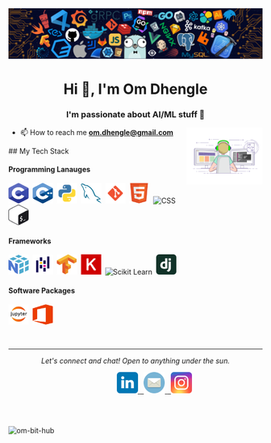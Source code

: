 

<!--
### Hi there 👋
**OM-bit-hub/OM-bit-hub** is a ✨ _special_ ✨ repository because its `README.md` (this file) appears on your GitHub profile.

Here are some ideas to get you started:

- 🔭 I’m currently working on ...
- 🌱 I’m currently learning ...
- 👯 I’m looking to collaborate on ...
- 🤔 I’m looking for help with ...
- 💬 Ask me about ...
- 📫 How to reach me: ...
- 😄 Pronouns: ...
- ⚡ Fun fact: ...
-->
<img src="header.png">
<h1 align="center">Hi 👋, I'm Om Dhengle</h1>
<h3 align="center">I'm passionate about AI/ML stuff 🤖</h3>
 <img src="coding-freak.gif" width="30%" align="right">


- 📫 How to reach me **om.dhengle@gmail.com**


<p align="left">
</p>
<!--My Skill Section-->
## My Tech Stack
<p align="left">
	<h4> Programming Lanauges</h4><p>
	<img src="https://github.com/abhinav-bohra/abhinav-bohra/blob/main/icons/c.svg" alt="C" width="40" height="40" />&nbsp;
	<img src="https://github.com/abhinav-bohra/abhinav-bohra/blob/main/icons/cpp.svg" alt="C++" width="40" height="40" />&nbsp;
	<img src="https://github.com/PKief/vscode-material-icon-theme/blob/main/icons/python.svg" alt="python" width="40" height="40" />&nbsp;
<!-- 	<img src="https://github.com/PKief/vscode-material-icon-theme/blob/main/icons/java.svg" alt="java" width="40" height="40" />&nbsp; -->
<!-- 	<img src="https://github.com/PKief/vscode-material-icon-theme/blob/main/icons/javascript.svg" alt="javascript" width="40" height="40" />&nbsp; -->
	<img src="https://github.com/abhinav-bohra/abhinav-bohra/blob/main/icons/mysql.svg" alt="SQL" width="40" height="40" />&nbsp;
	<img src="https://github.com/abhinav-bohra/abhinav-bohra/blob/main/icons/git.svg" alt="Git" width="40" height="40" />&nbsp;
<!-- 	<img src="https://github.com/PKief/vscode-material-icon-theme/blob/main/icons/uml.svg" alt="UML" width="40" height="40" />&nbsp; -->
	<img src="https://github.com/abhinav-bohra/abhinav-bohra/blob/main/icons/html.svg" alt="HTML" width="40" height="40" />&nbsp;
	<img src="https://github.com/abhinav-bohra/abhinav-bohra/blob/main/icons/css.svg" alt="CSS" width="40" height="40" />&nbsp;
	<img src="https://github.com/abhinav-bohra/abhinav-bohra/blob/main/icons/bash1.svg" alt="Bash" width="40" height="40" />&nbsp;</p>
	<h4> Frameworks</h4><p>
	<img src="https://github.com/abhinav-bohra/abhinav-bohra/blob/main/icons/numpy.svg" alt="Numpy" width="40" height="40" />&nbsp;
	<img src="https://github.com/abhinav-bohra/abhinav-bohra/blob/main/icons/pandas.svg" alt="Pandas" width="40" height="40" />&nbsp;	
	<img src="https://github.com/abhinav-bohra/abhinav-bohra/blob/main/icons/tensorflow-tf.svg" alt="TensorFlow" width="40" height="40" />&nbsp;
	<img src="https://github.com/abhinav-bohra/abhinav-bohra/blob/main/icons/keras.svg" alt="Keras" width="40" height="40" />&nbsp;
	<img src="download" alt="Scikit Learn" width="60" height="40" />&nbsp;
	<img src="https://github.com/abhinav-bohra/abhinav-bohra/blob/main/icons/django.svg" alt="Django" width="40" height="40" />&nbsp;
    <h4>Software Packages</h4><p>
  <img src="https://github.com/abhinav-bohra/abhinav-bohra/blob/main/icons/jupyter.png" alt="Jupyter" width="40" height="40" />&nbsp;
	<img src="https://github.com/abhinav-bohra/abhinav-bohra/blob/main/icons/office.svg" alt="Office" width="40" height="40" />&nbsp;</p>

</p><br>
<!--Connect Section-->
<hr>
<p align="center">
<i>Let's connect and chat! Open to anything under the sun.</i><br>
<p align="center">
	&nbsp;&nbsp;&nbsp;&nbsp;&nbsp;&nbsp;&nbsp;&nbsp;&nbsp;&nbsp;&nbsp;&nbsp;&nbsp;&nbsp;&nbsp;&nbsp;&nbsp;&nbsp;
	<a href="https://linkedin.com/in/om-dhengle-716b58247">
		<img alt="Abhinav Bohra - LinkedIn" width="42px" src="https://github.com/abhinav-bohra/abhinav-bohra/blob/main/icons/linkedin.svg"/>
	</a>

<a href="mailto:om.dhengle@gmail.com">
		&nbsp;&nbsp;<img alt="Om Dhengle - Mail" width="42px" src="https://github.com/abhinav-bohra/abhinav-bohra/blob/main/icons/email.svg"/>
	</a>
	<a href="https://instagram.com/om_dhengle17">
		&nbsp;&nbsp;<img alt="Abhinav Bohra - Instagram" width="42px" src="https://github.com/abhinav-bohra/abhinav-bohra/blob/main/icons/ig.svg"/>
	</a>
	
</p><br><br>
<!-- Profile Views -->
<p align="left"> <img src="https://komarev.com/ghpvc/?username=om-bit-hub&label=Profile%20views&color=0e75b6&style=flat" alt="om-bit-hub" /> </p>

